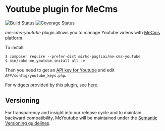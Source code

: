 # Youtube plugin for MeCms

[![Build Status](https://travis-ci.org/mirko-pagliai/me-cms-youtube.svg?branch=master)](https://travis-ci.org/mirko-pagliai/me-cms-youtube)
[![Coverage Status](https://img.shields.io/codecov/c/github/mirko-pagliai/me-cms-youtube.svg?style=flat-square)](https://codecov.io/github/mirko-pagliai/me-cms-youtube)

*me-cms-youtube* plugin allows you to manage Youtube videos with 
[MeCms platform](//github.com/mirko-pagliai/cakephp-for-mecms).

To install:

    $ composer require --prefer-dist mirko-pagliai/me-cms-youtube
    $ bin/cake me_youtube.install all -v

Then you need to get an 
[API key for Youtube](//developers.google.com/youtube/registering_an_application) 
and edit `APP/config/youtube_keys.php`.

For widgets provided by this plugin, see 
[here](//github.com/mirko-pagliai/me-cms-youtube/wiki/Widgets).

## Versioning
For transparency and insight into our release cycle and to maintain backward 
compatibility, MeYoutube will be maintained under the 
[Semantic Versioning guidelines](http://semver.org).
